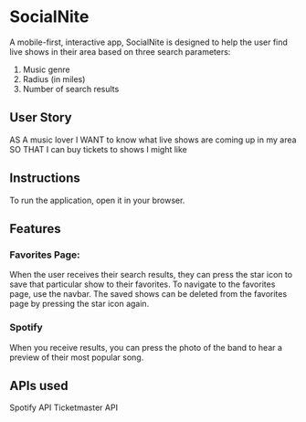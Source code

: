 # SocialNite
A mobile-first, interactive app, SocialNite is designed to help the user find live shows in their area based on three search parameters:
1. Music genre
2. Radius (in miles)
3. Number of search results

## User Story
AS A music lover
I WANT to know what live shows are coming up in my area 
SO THAT I can buy tickets to shows I might like

## Instructions 
To run the application, open it in your browser.

## Features

### Favorites Page:
When the user receives their search results, they can press the star icon to save that particular show to their favorites. To navigate to the favorites page, use the navbar. The saved shows can be deleted from the favorites page by pressing the star icon again.

### Spotify
When you receive results, you can press the photo of the band to hear a preview of their most popular song.

## APIs used
Spotify API
Ticketmaster API